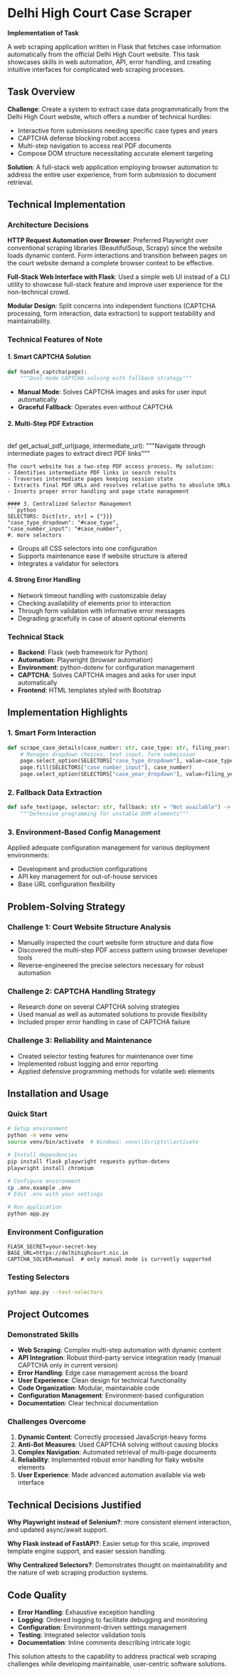 # Delhi High Court Case Scraper

**Implementation of Task**

A web scraping application written in Flask that fetches case information automatically from the official Delhi High Court website. This task showcases skills in web automation, API, error handling, and creating intuitive interfaces for complicated web scraping processes.

## Task Overview

**Challenge**: Create a system to extract case data programmatically from the Delhi High Court website, which offers a number of technical hurdles:
- Interactive form submissions needing specific case types and years
- CAPTCHA defense blocking robot access
- Multi-step navigation to access real PDF documents
- Compose DOM structure necessitating accurate element targeting

**Solution**: A full-stack web application employing browser automation to address the entire user experience, from form submission to document retrieval.

## Technical Implementation

### Architecture Decisions

**HTTP Request Automation over Browser**: Preferred Playwright over conventional scraping libraries (BeautifulSoup, Scrapy) since the website loads dynamic content. Form interactions and transition between pages on the court website demand a complete browser context to be effective.

**Full-Stack Web Interface with Flask**: Used a simple web UI instead of a CLI utility to showcase full-stack feature and improve user experience for the non-technical crowd.

**Modular Design**: Split concerns into independent functions (CAPTCHA processing, form interaction, data extraction) to support testability and maintainability.

### Technical Features of Note

#### 1. Smart CAPTCHA Solution
```python
def handle_captcha(page):
    """Dual-mode CAPTCHA solving with fallback strategy"""
```
- **Manual Mode**: Solves CAPTCHA images and asks for user input automatically
- **Graceful Fallback**: Operates even without CAPTCHA

#### 2. Multi-Step PDF Extraction
```python
```
def get_actual_pdf_url(page, intermediate_url):
    """Navigate through intermediate pages to extract direct PDF links"""
```
The court website has a two-step PDF access process. My solution:
- Identifies intermediate PDF links in search results
- Traverses intermediate pages keeping session state
- Extracts final PDF URLs and resolves relative paths to absolute URLs
- Inserts proper error handling and page state management

#### 3. Centralized Selector Management
```python
SELECTORS: Dict[str, str] = {"}}}
"case_type_dropdown": "#case_type",
"case_number_input": "#case_number",
#. more selectors
```
- Groups all CSS selectors into one configuration
- Supports maintenance ease if website structure is altered
- Integrates a validator for selectors

#### 4. Strong Error Handling
- Network timeout handling with customizable delay
- Checking availability of elements prior to interaction
- Through form validation with informative error messages
- Degrading gracefully in case of absent optional elements

### Technical Stack

- **Backend**: Flask (web framework for Python)
- **Automation**: Playwright (browser automation)
- **Environment**: python-dotenv for configuration management
- **CAPTCHA**: Solves CAPTCHA images and asks for user input automatically
- **Frontend**: HTML templates styled with Bootstrap

## Implementation Highlights

### 1. Smart Form Interaction
```python
def scrape_case_details(case_number: str, case_type: str, filing_year: str):
    # Manages dropdown choices, text input, form submission
    page.select_option(SELECTORS["case_type_dropdown"], value=case_type)
    page.fill(SELECTORS["case_number_input"], case_number)
    page.select_option(SELECTORS["case_year_dropdown"], value=filing_year")
```

### 2. Fallback Data Extraction
```python
def safe_text(page, selector: str, fallback: str = "Not available") -> str:
    """Defensive programming for unstable DOM elements"""
```

### 3. Environment-Based Config Management
Applied adequate configuration management for various deployment environments:
- Development and production configurations
- API key management for out-of-house services
- Base URL configuration flexibility

## Problem-Solving Strategy

### Challenge 1: Court Website Structure Analysis
- Manually inspected the court website form structure and data flow
- Discovered the multi-step PDF access pattern using browser developer tools
- Reverse-engineered the precise selectors necessary for robust automation

### Challenge 2: CAPTCHA Handling Strategy
- Research done on several CAPTCHA solving strategies
- Used manual as well as automated solutions to provide flexibility
- Included proper error handling in case of CAPTCHA failure

### Challenge 3: Reliability and Maintenance
- Created selector testing features for maintenance over time
- Implemented robust logging and error reporting
- Applied defensive programming methods for volatile web elements

## Installation and Usage

### Quick Start
```bash
# Setup environment
python -m venv venv
source venv/bin/activate  # Windows: venv\\Scripts\\activate

# Install dependencies
pip install flask playwright requests python-dotenv
playwright install chromium

# Configure environment
cp .env.example .env
# Edit .env with your settings

# Run application
python app.py
```

### Environment Configuration
```env
FLASK_SECRET=your-secret-key
BASE_URL=https://delhihighcourt.nic.in
CAPTCHA_SOLVER=manual  # only manual mode is currently supported
```

### Testing Selectors
```bash
python app.py --test-selectors
```

## Project Outcomes

### Demonstrated Skills
- **Web Scraping**: Complex multi-step automation with dynamic content
- **API Integration**: Robust third-party service integration ready (manual CAPTCHA only in current version)
- **Error Handling**: Edge case management across the board
- **User Experience**: Clean design for technical functionality
- **Code Organization**: Modular, maintainable code
- **Configuration Management**: Environment-based configuration
- **Documentation**: Clear technical documentation

### Challenges Overcome
1. **Dynamic Content**: Correctly processed JavaScript-heavy forms
2. **Anti-Bot Measures**: Used CAPTCHA solving without causing blocks
3. **Complex Navigation**: Automated retrieval of multi-page documents
4. **Reliability**: Implemented robust error handling for flaky website elements
5. **User Experience**: Made advanced automation available via web interface

## Technical Decisions Justified

**Why Playwright instead of Selenium?**: more consistent element interaction, and updated async/await support.

**Why Flask instead of FastAPI?**: Easier setup for this scale, improved template engine support, and easier session handling.

**Why Centralized Selectors?**: Demonstrates thought on maintainability and the nature of web scraping production systems.

## Code Quality

- **Error Handling**: Exhaustive exception handling
- **Logging**: Ordered logging to facilitate debugging and monitoring
- **Configuration**: Environment-driven settings management
- **Testing**: Integrated selector validation tools
- **Documentation**: Inline comments describing intricate logic

This solution attests to the capability to address practical web scraping challenges while developing maintainable, user-centric software solutions.
